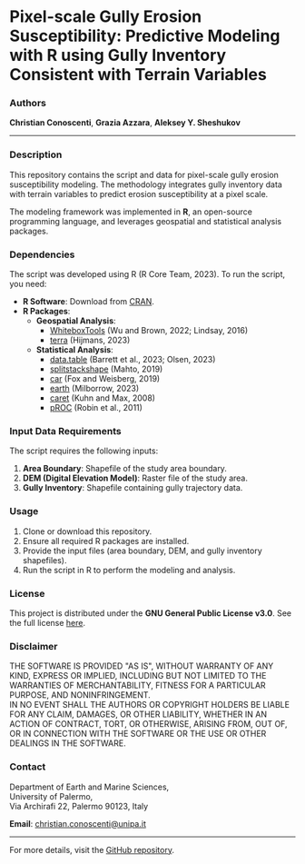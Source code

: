# Pixel-scale Gully Erosion Susceptibility: Predictive Modeling with R using Gully Inventory Consistent with Terrain Variables

### Authors  
**Christian Conoscenti**, **Grazia Azzara**, **Aleksey Y. Sheshukov**

---

### Description  
This repository contains the script and data for pixel-scale gully erosion susceptibility modeling. 
The methodology integrates gully inventory data with terrain variables to predict erosion susceptibility at a pixel scale.

The modeling framework was implemented in **R**, an open-source programming language, and leverages geospatial and statistical analysis packages.  

### **Dependencies**  
The script was developed using R (R Core Team, 2023). To run the script, you need:  
- **R Software**: Download from [CRAN](https://cran.r-project.org/bin/windows/base/).  
- **R Packages**:  
  - **Geospatial Analysis**:  
    - [WhiteboxTools](https://www.whiteboxgeo.com/) (Wu and Brown, 2022; Lindsay, 2016)  
    - [terra](https://rspatial.org/terra/) (Hijmans, 2023)  
  - **Statistical Analysis**:  
    - [data.table](https://cran.r-project.org/package=data.table) (Barrett et al., 2023; Olsen, 2023)  
    - [splitstackshape](https://cran.r-project.org/package=splitstackshape) (Mahto, 2019)  
    - [car](https://cran.r-project.org/package=car) (Fox and Weisberg, 2019)  
    - [earth](https://cran.r-project.org/package=earth) (Milborrow, 2023)  
    - [caret](https://topepo.github.io/caret/) (Kuhn and Max, 2008)  
    - [pROC](https://cran.r-project.org/package=pROC) (Robin et al., 2011)  

### **Input Data Requirements**  
The script requires the following inputs:  
1. **Area Boundary**: Shapefile of the study area boundary.  
2. **DEM (Digital Elevation Model)**: Raster file of the study area.  
3. **Gully Inventory**: Shapefile containing gully trajectory data.  

### **Usage**  
1. Clone or download this repository.  
2. Ensure all required R packages are installed.  
3. Provide the input files (area boundary, DEM, and gully inventory shapefiles).  
4. Run the script in R to perform the modeling and analysis.  

### **License**  
This project is distributed under the **GNU General Public License v3.0**. 
See the full license [here](https://www.gnu.org/licenses/gpl-3.0.html).  

### **Disclaimer**  
THE SOFTWARE IS PROVIDED "AS IS", WITHOUT WARRANTY OF ANY KIND, EXPRESS OR IMPLIED, INCLUDING BUT NOT LIMITED TO THE WARRANTIES OF MERCHANTABILITY, FITNESS FOR A PARTICULAR PURPOSE, AND NONINFRINGEMENT.  
IN NO EVENT SHALL THE AUTHORS OR COPYRIGHT HOLDERS BE LIABLE FOR ANY CLAIM, DAMAGES, OR OTHER LIABILITY, WHETHER IN AN ACTION OF CONTRACT, TORT, OR OTHERWISE, ARISING FROM, OUT OF, OR IN CONNECTION WITH THE SOFTWARE OR THE USE OR OTHER DEALINGS IN THE SOFTWARE.  

### **Contact**  
Department of Earth and Marine Sciences,  
University of Palermo,  
Via Archirafi 22, Palermo 90123, Italy  

**Email**: christian.conoscenti@unipa.it  

---  
For more details, visit the [GitHub repository](https://github.com/graziaazzara/gully_erosion).

